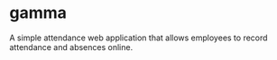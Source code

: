 # gamma
A simple attendance web application that allows employees to record attendance and absences online.
